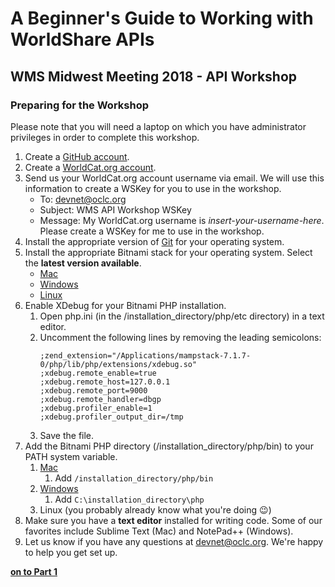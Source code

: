 # A Beginner's Guide to Working with WorldShare APIs
## WMS Midwest Meeting 2018 - API Workshop
### Preparing for the Workshop

Please note that you will need a laptop on which you have administrator privileges in order to complete this workshop.

1. Create a [GitHub account](https://github.com/).
2. Create a [WorldCat.org account](https://worldcat.org/config/CreateAccountWizard.do).
3. Send us your WorldCat.org account username via email. We will use this information to create a WSKey for you to use in the workshop.
	* To: [devnet@oclc.org](mailto:devnet@oclc.org)
	* Subject: WMS API Workshop WSKey
	* Message: My WorldCat.org username is *insert-your-username-here*. Please create a WSKey for me to use in the workshop.
4. Install the appropriate version of [Git](https://git-scm.com/downloads) for your operating system.
5. Install the appropriate Bitnami stack for your operating system. Select the **latest version available**.
	* [Mac](https://bitnami.com/stack/mamp)
	* [Windows](https://bitnami.com/stack/wamp)
	* [Linux](https://bitnami.com/stack/lamp)
6. Enable XDebug for your Bitnami PHP installation.
	1. Open php.ini (in the /installation_directory/php/etc directory) in a text editor.
	2. Uncomment the following lines by removing the leading semicolons:
		```
		;zend_extension="/Applications/mampstack-7.1.7-0/php/lib/php/extensions/xdebug.so"
		;xdebug.remote_enable=true
		;xdebug.remote_host=127.0.0.1
		;xdebug.remote_port=9000
		;xdebug.remote_handler=dbgp
		;xdebug.profiler_enable=1
		;xdebug.profiler_output_dir=/tmp
		```
	3. Save the file.
7. Add the Bitnami PHP directory (/installation_directory/php/bin) to your PATH system variable.
	1. [Mac](https://stackoverflow.com/questions/30461201/how-do-i-edit-path-bash-profile-on-osx)
		1. Add `/installation_directory/php/bin`
	2. [Windows](https://www.howtogeek.com/118594/how-to-edit-your-system-path-for-easy-command-line-access/)
		1. Add `C:\installation_directory\php`
	3. Linux (you probably already know what you're doing :wink:)
8. Make sure you have a **text editor** installed for writing code. Some of our favorites include Sublime Text (Mac) and NotePad++ (Windows).
9. Let us know if you have any questions at [devnet@oclc.org](mailto:devnet@oclc.org). We're happy to help you get set up.

**[on to Part 1](tutorial-01.md)**